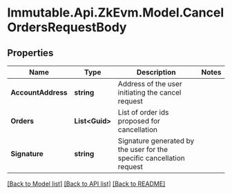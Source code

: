 # Immutable.Api.ZkEvm.Model.CancelOrdersRequestBody

## Properties

Name | Type | Description | Notes
------------ | ------------- | ------------- | -------------
**AccountAddress** | **string** | Address of the user initiating the cancel request | 
**Orders** | **List&lt;Guid&gt;** | List of order ids proposed for cancellation | 
**Signature** | **string** | Signature generated by the user for the specific cancellation request | 

[[Back to Model list]](../README.md#documentation-for-models) [[Back to API list]](../README.md#documentation-for-api-endpoints) [[Back to README]](../README.md)


